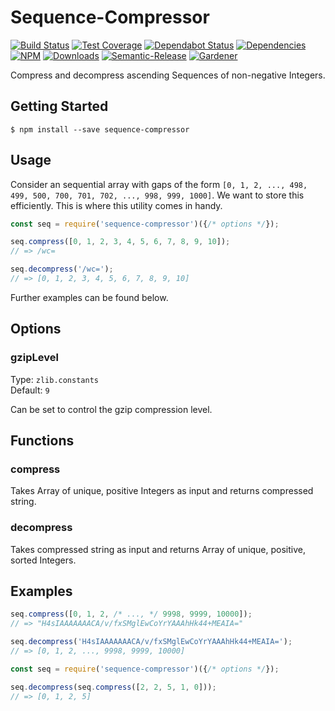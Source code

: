 # Sequence-Compressor

[![Build Status](https://circleci.com/gh/blackflux/sequence-compressor.png?style=shield)](https://circleci.com/gh/blackflux/sequence-compressor)
[![Test Coverage](https://img.shields.io/coveralls/blackflux/sequence-compressor/master.svg)](https://coveralls.io/github/blackflux/sequence-compressor?branch=master)
[![Dependabot Status](https://api.dependabot.com/badges/status?host=github&repo=blackflux/sequence-compressor)](https://dependabot.com)
[![Dependencies](https://david-dm.org/blackflux/sequence-compressor/status.svg)](https://david-dm.org/blackflux/sequence-compressor)
[![NPM](https://img.shields.io/npm/v/sequence-compressor.svg)](https://www.npmjs.com/package/sequence-compressor)
[![Downloads](https://img.shields.io/npm/dt/sequence-compressor.svg)](https://www.npmjs.com/package/sequence-compressor)
[![Semantic-Release](https://github.com/blackflux/js-gardener/blob/master/assets/icons/semver.svg)](https://github.com/semantic-release/semantic-release)
[![Gardener](https://github.com/blackflux/js-gardener/blob/master/assets/badge.svg)](https://github.com/blackflux/js-gardener)

Compress and decompress ascending Sequences of non-negative Integers.

## Getting Started

    $ npm install --save sequence-compressor

## Usage

Consider an sequential array with gaps of the form 
`[0, 1, 2, ..., 498, 499, 500, 700, 701, 702, ..., 998, 999, 1000]`. 
We want to store this efficiently. This is where this utility comes in handy.

<!-- eslint-disable import/no-unresolved -->
```js
const seq = require('sequence-compressor')({/* options */});

seq.compress([0, 1, 2, 3, 4, 5, 6, 7, 8, 9, 10]);
// => /wc=

seq.decompress('/wc=');
// => [0, 1, 2, 3, 4, 5, 6, 7, 8, 9, 10]

```

Further examples can be found below.

## Options

### gzipLevel

Type: `zlib.constants`<br>
Default: `9`

Can be set to control the gzip compression level.

## Functions

### compress

Takes Array of unique, positive Integers as input and returns compressed string.

### decompress

Takes compressed string as input and returns Array of unique, positive, sorted Integers.

## Examples

<!-- eslint-disable import/no-unresolved -->
```js
seq.compress([0, 1, 2, /* ..., */ 9998, 9999, 10000]);
// => "H4sIAAAAAAACA/v/fxSMglEwCoYrYAAAhHk44+MEAIA="

seq.decompress('H4sIAAAAAAACA/v/fxSMglEwCoYrYAAAhHk44+MEAIA=');
// => [0, 1, 2, ..., 9998, 9999, 10000]

const seq = require('sequence-compressor')({/* options */});

seq.decompress(seq.compress([2, 2, 5, 1, 0]));
// => [0, 1, 2, 5]
```
